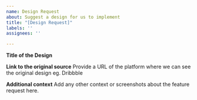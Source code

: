 ```yaml
---
name: Design Request
about: Suggest a design for us to implement
title: "[Design Request]"
labels: ''
assignees: ''

---
```


**Title of the Design**

**Link to the original source**
Provide a URL of the platform where we can see the original design eg. Dribbble

**Additional context**
Add any other context or screenshots about the feature request here.
